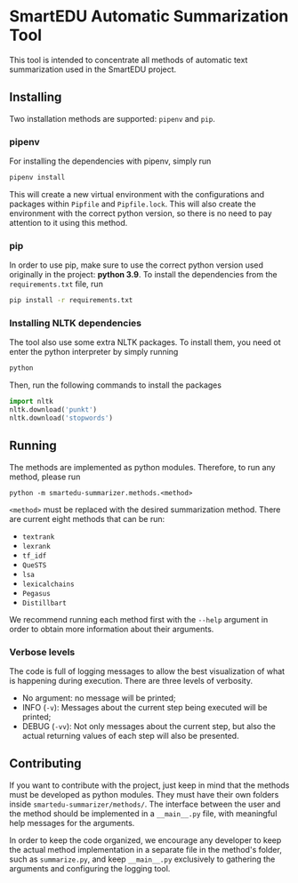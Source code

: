 # SmartEDU Automatic Summarization Tool

This tool is intended to concentrate all methods of automatic text summarization used in the SmartEDU project.

## Installing

Two installation methods are supported: `pipenv` and `pip`.

### pipenv

For installing the dependencies with pipenv, simply run

```bash
pipenv install
```

This will create a new virtual environment with the configurations and packages within `Pipfile` and `Pipfile.lock`. This will also create the environment with the correct python version, so there is no need to pay attention to it using this method.

### pip

In order to use pip, make sure to use the correct python version used originally in the project: **python 3.9**. To install the dependencies from the `requirements.txt` file, run

```bash
pip install -r requirements.txt
```

### Installing NLTK dependencies

The tool also use some extra NLTK packages. To install them, you need ot enter the python interpreter by simply running

```bash
python
```

Then, run the following commands to install the packages

```python
import nltk
nltk.download('punkt')
nltk.download('stopwords')
```

## Running

The methods are implemented as python modules. Therefore, to run any method, please run

```
python -m smartedu-summarizer.methods.<method>
```

`<method>` must be replaced with the desired summarization method. There are current eight methods that can be run:

- `textrank`
- `lexrank`
- `tf_idf`
- `QueSTS`
- `lsa`
- `lexicalchains`
- `Pegasus`
- `Distillbart`

We recommend running each method first with the `--help` argument in order to obtain more information about their arguments.


### Verbose levels

The code is full of logging messages to allow the best visualization of what is happening during execution. There are three levels of verbosity.

- No argument: no message will be printed;
- INFO (`-v`): Messages about the current step being executed will be printed; 
- DEBUG (`-vv`): Not only messages about the current step, but also the actual returning values of each step will also be presented.

## Contributing

If you want to contribute with the project, just keep in mind that the methods must be developed as python modules. They must have their own folders inside `smartedu-summarizer/methods/`. The interface between the user and the method should be implemented in a `__main__.py` file, with meaningful help messages for the arguments.

In order to keep the code organized, we encourage any developer to keep the actual method implementation in a separate file in the method's folder, such as `summarize.py`, and keep `__main__.py` exclusively to gathering the arguments and configuring the logging tool.
